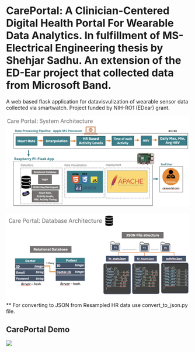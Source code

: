 
# CarePortal: A Clinician-Centered Digital Health Portal For Wearable Data Analytics. In fulfillment of MS-Electrical Engineering thesis by Shehjar Sadhu. An extension of the ED-Ear project that collected data from Microsoft Band.

A web based flask application for datavisvulization of wearable sensor data collected via smartwatch. Project funded by NIH-RO1 (EDear) grant.

![](/webapp/static/systemarch.png)

![](/webapp/static/database_Arch.png)
** For converting to JSON from Resampled HR data use convert_to_json.py file.

## CarePortal Demo

![](/webapp/static/demo.gif)

